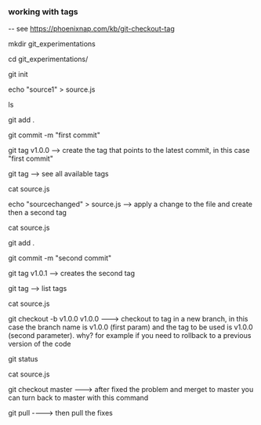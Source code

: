 
### working with tags
-- see https://phoenixnap.com/kb/git-checkout-tag

mkdir git_experimentations
  
cd git_experimentations/
  
git init
 
 echo "source1" > source.js
 
ls

git add .

git commit -m "first commit"

git tag v1.0.0  --> create the tag that points to the latest commit, in this case "first commit"

git tag --> see all available tags

cat source.js

echo "sourcechanged" > source.js --> apply a change to the file and create then a second tag

cat source.js

git add .

git commit -m "second commit"

git tag v1.0.1  --> creates the second tag

git tag --> list tags

cat source.js

git checkout -b v1.0.0 v1.0.0   ---> checkout to tag in a new branch, in this case the branch name is v1.0.0 (first param) and the tag to be used is v1.0.0 (second parameter). why? for example if you need to rollback to a previous version of the code

git status

cat source.js

git checkout master ---> after fixed the problem and merget to master you can turn back to master with this command

git pull  ----> then pull the fixes
